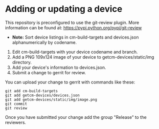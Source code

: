 # Adding or updating a device

This repository is preconfigured to use the git-review plugin. More information can be found at:
https://pypi.python.org/pypi/git-review

 * **Note:** Sort device listings in cm-build-targets and devices.json alphanumerically by codename.   
1. Edit cm-build-targets with your device codename and branch.  
2. Add a PNG 109x124 image of your device to getcm-devices/static/img directory.  
3. Add your device's information to devices.json.  
4. Submit a change to gerrit for review.  

You can upload your change to gerrit with commands like these:

    git add cm-build-targets
    git add getcm-devices/devices.json
    git add getcm-devices/static/img/image.png
    git commit
    git review

Once you have submitted your change add the group "Release" to the reviewers.
